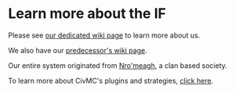 # Learn more about the IF

Please see [our dedicated wiki page](https://civwiki.org/wiki/Imperial_Federation) to learn more about us.

We also have our [predecessor's wiki page](https://civwiki.org/wiki/Imperial_Federation_(Civ_Realms_2.0)).

Our entire system originated from [Nro'meagh](https://civwiki.org/wiki/Nro%27meagh), a clan based society.

To learn more about CivMC's plugins and strategies, [click here](https://civif.net/guides/).
